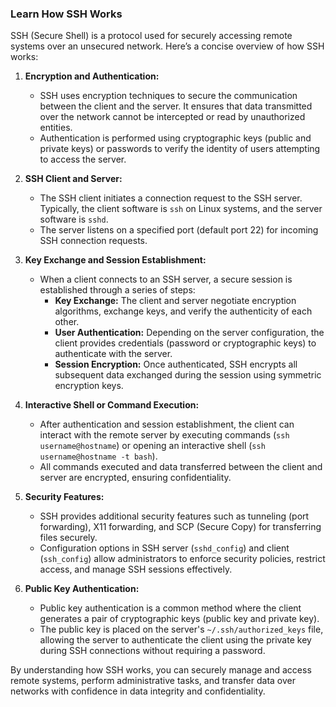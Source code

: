 ### Learn How SSH Works

SSH (Secure Shell) is a protocol used for securely accessing remote systems over an unsecured network. Here’s a concise overview of how SSH works:

1. **Encryption and Authentication:**
   - SSH uses encryption techniques to secure the communication between the client and the server. It ensures that data transmitted over the network cannot be intercepted or read by unauthorized entities.
   - Authentication is performed using cryptographic keys (public and private keys) or passwords to verify the identity of users attempting to access the server.

2. **SSH Client and Server:**
   - The SSH client initiates a connection request to the SSH server. Typically, the client software is `ssh` on Linux systems, and the server software is `sshd`.
   - The server listens on a specified port (default port 22) for incoming SSH connection requests.

3. **Key Exchange and Session Establishment:**
   - When a client connects to an SSH server, a secure session is established through a series of steps:
     - **Key Exchange:** The client and server negotiate encryption algorithms, exchange keys, and verify the authenticity of each other.
     - **User Authentication:** Depending on the server configuration, the client provides credentials (password or cryptographic keys) to authenticate with the server.
     - **Session Encryption:** Once authenticated, SSH encrypts all subsequent data exchanged during the session using symmetric encryption keys.

4. **Interactive Shell or Command Execution:**
   - After authentication and session establishment, the client can interact with the remote server by executing commands (`ssh username@hostname`) or opening an interactive shell (`ssh username@hostname -t bash`).
   - All commands executed and data transferred between the client and server are encrypted, ensuring confidentiality.

5. **Security Features:**
   - SSH provides additional security features such as tunneling (port forwarding), X11 forwarding, and SCP (Secure Copy) for transferring files securely.
   - Configuration options in SSH server (`sshd_config`) and client (`ssh_config`) allow administrators to enforce security policies, restrict access, and manage SSH sessions effectively.

6. **Public Key Authentication:**
   - Public key authentication is a common method where the client generates a pair of cryptographic keys (public key and private key).
   - The public key is placed on the server's `~/.ssh/authorized_keys` file, allowing the server to authenticate the client using the private key during SSH connections without requiring a password.

By understanding how SSH works, you can securely manage and access remote systems, perform administrative tasks, and transfer data over networks with confidence in data integrity and confidentiality.
